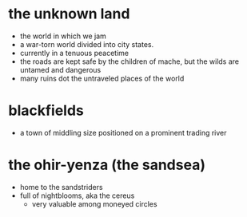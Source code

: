 # the unknown land
* the world in which we jam
* a war-torn world divided into city states.
* currently in a tenuous peacetime
* the roads are kept safe by the children of mache, but the wilds are untamed and dangerous
* many ruins dot the untraveled places of the world

# blackfields
* a town of middling size positioned on a prominent trading river

# the ohir-yenza (the sandsea)
* home to the sandstriders
* full of nightblooms, aka the cereus
  * very valuable among moneyed circles
